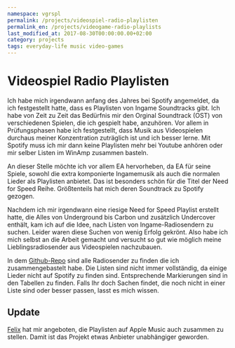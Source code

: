 ```yaml
---
namespace: vgrspl
permalink: /projects/videospiel-radio-playlisten
permalink_en: /projects/videogame-radio-playlists
last_modified_at: 2017-08-30T00:00:00.00+02:00
category: projects
tags: everyday-life music video-games
---
```


# Videospiel Radio Playlisten

Ich habe mich irgendwann anfang des Jahres bei Spotify angemeldet, da ich festgestellt hatte, dass es Playlisten von Ingame Soundtracks gibt.
Ich habe von Zeit zu Zeit das Bedürfnis mir den Orginal Soundtrack (OST) von verschiedenen Spielen, die ich gespielt habe, anzuhören.
Vor allem in Prüfungsphasen habe ich festgestellt, dass Musik aus Videospielen durchaus meiner Konzentration zuträglich ist und ich besser lerne.
Mit Spotify muss ich mir dann keine Playlisten mehr bei Youtube anhören oder mir selber Listen im WinAmp zusammen basteln.

An dieser Stelle möchte ich vor allem EA hervorheben, da EA für seine Spiele, sowohl die extra komponierte Ingamemusik als auch die normalen Lieder als Playlisten anbietet.
Das ist besonders schön für die Titel der Need for Speed Reihe.
Größtenteils hat mich deren Soundtrack zu Spotify gezogen.

Nachdem ich mir irgendwann eine riesige Need for Speed Playlist erstellt hatte, die Alles von Underground bis Carbon und zusätzlich Undercover enthält, kam ich auf die Idee, nach Listen von Ingame-Radiosendern zu suchen.
Leider waren diese Suchen von wenig Erfolg gekrönt.
Also habe ich mich selbst an die Arbeit gemacht und versucht so gut wie möglich meine Lieblingsradiosender aus Videospielen nachzubauen.

In dem [Github-Repo][repo] sind alle Radiosender zu finden die ich zusammengebastelt habe.
Die Listen sind nicht immer vollständig, da einige Lieder nicht auf Spotify zu finden sind.
Entsprechende Markierungen sind in den Tabellen zu finden.
Falls Ihr doch Sachen findet, die noch nicht in einer Liste sind oder besser passen, lasst es mich wissen.

[repo]: https://github.com/MarauderXtreme/video-game-radiostation-playlists

## Update

[Felix][felix] hat mir angeboten, die Playlisten auf Apple Music auch zusammen zu stellen.
Damit ist das Projekt etwas Anbieter unabhängiger geworden.

[felix]: https://felixdoering.com/
